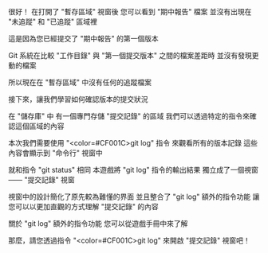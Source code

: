 很好！
在打開了 "暫存區域" 視窗後
您可以看到 "期中報告" 檔案
並沒有出現在 "未追蹤" 和 "已追蹤" 區域裡

這是因為您已經提交了 "期中報告" 的第一個版本

Git 系統在比較 
"工作目錄" 與 "第一個提交版本" 之間的檔案差距時
並沒有發現更動的檔案

所以現在在 "暫存區域" 中沒有任何的追蹤檔案

接下來，讓我們學習如何確認版本的提交狀況

在 "儲存庫" 中
有一個專門存儲 "提交記錄" 的區域
我們可以透過特定的指令來確認這個區域的內容

本次我們需要使用 "<color=#CF001C>git log</color>" 指令
來觀看所有的版本記錄
這些內容會顯示到 "命令行" 視窗中

就和指令 "git status" 相同
本遊戲將 "git log" 指令的輸出結果
獨立成了一個視窗 —— "提交記錄" 視窗

視窗中的設計簡化了原先較為難懂的界面
並且整合了 "git log" 額外的指令功能
讓您可以以更加直觀的方式理解 "提交記錄" 的內容

關於 "git log" 額外的指令功能
您可以從遊戲手冊中來了解

那麼，請您透過指令 "<color=#CF001C>git log</color>"
來開啟 "提交記錄" 視窗吧！